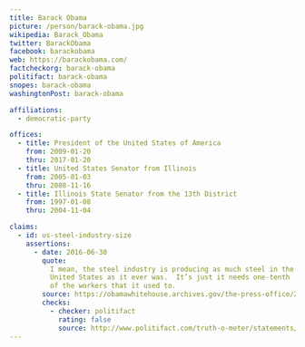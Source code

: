 ```yaml
---
title: Barack Obama
picture: /person/barack-obama.jpg
wikipedia: Barack_Obama
twitter: BarackObama
facebook: barackobama
web: https://barackobama.com/
factcheckorg: barack-obama
politifact: barack-obama
snopes: barack-obama
washingtonPost: barack-obama

affiliations:
  - democratic-party

offices:
  - title: President of the United States of America
    from: 2009-01-20
    thru: 2017-01-20
  - title: United States Senator from Illinois
    from: 2005-01-03
    thru: 2008-11-16
  - title: Illinois State Senator from the 13th District
    from: 1997-01-08
    thru: 2004-11-04

claims:
  - id: us-steel-industry-size
    assertions:
      - date: 2016-06-30
        quote:
          I mean, the steel industry is producing as much steel in the
          United States as it ever was.  It’s just it needs one-tenth
          of the workers that it used to.
        source: https://obamawhitehouse.archives.gov/the-press-office/2016/06/30/remarks-president-obama-prime-minister-trudeau-canada-and-president-pe%C3%B1a
        checks:
          - checker: politifact
            rating: false
            source: http://www.politifact.com/truth-o-meter/statements/2016/jul/05/barack-obama/barack-obama-wrong-about-size-us-steel-production-/
---
```

